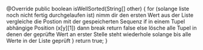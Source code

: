 @Override
    public boolean isWellSorted(String[] other) {
       for (solange liste noch nicht fertig durchgelaufen ist)
           nimm dir den ersten Wert aus der Liste
                vergleiche die Postion mit der gespeicherten Sequenz
                if in einem Tupel abhängige Position (x[y][1]) dann break return false
                else lösche alle Tupel in denen der geprüfte Wert an erster Stelle steht 
            wiederhole solange bis alle Werte in der Liste geprüft
       }
       return true;
    }